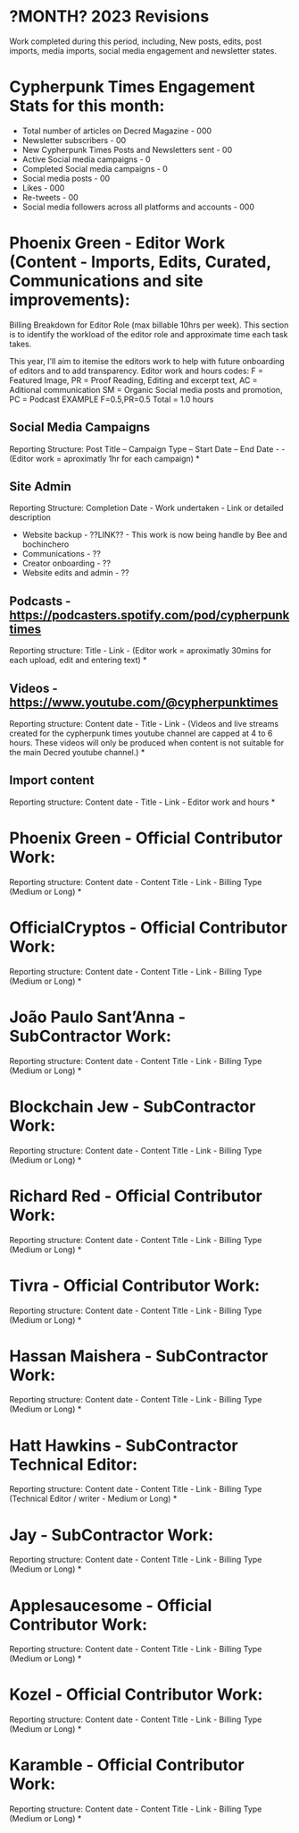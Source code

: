 # ?MONTH? 2023 Revisions
Work completed during this period, including, New posts, edits, post imports, media imports, social media engagement and newsletter states.

# Cypherpunk Times Engagement Stats for this month:
* Total number of articles on Decred Magazine -  000
* Newsletter subscribers - 00
* New Cypherpunk Times Posts and Newsletters sent - 00
* Active Social media campaigns - 0
* Completed Social media campaigns - 0
* Social media posts - 00
* Likes - 000
* Re-tweets - 00
* Social media followers across all platforms and accounts - 000


# Phoenix Green - Editor Work (Content - Imports, Edits, Curated, Communications and site improvements):

Billing Breakdown for Editor Role (max billable 10hrs per week).
This section is to identify the workload of the editor role and approximate time each task takes.

This year, I'll aim to itemise the editors work to help with future onboarding of editors and to add transparency. 
Editor work and hours codes: 
F = Featured Image, PR = Proof Reading, Editing and excerpt text, AC = Aditional communication 
SM = Organic Social media posts and promotion, PC = Podcast
EXAMPLE F=0.5,PR=0.5 Total = 1.0 hours

## Social Media Campaigns 
Reporting Structure: Post Title – Campaign Type – Start Date – End Date - - (Editor work = aproximatly 1hr for each campaign)
* 

## Site Admin
Reporting Structure: Completion Date - Work undertaken - Link or detailed description
* Website backup - ??LINK?? - This work is now being handle by Bee and bochinchero
* Communications - ??
* Creator onboarding - ??
* Website edits and admin - ??

## Podcasts - https://podcasters.spotify.com/pod/cypherpunktimes
Reporting structure: Title - Link - (Editor work = aproximatly 30mins for each upload, edit and entering text)
* 

## Videos - https://www.youtube.com/@cypherpunktimes
Reporting structure: Content date - Title - Link - (Videos and live streams created for the cypherpunk times youtube channel 
are capped at 4 to 6 hours. These videos will only be produced when content is not suitable for the main Decred youtube channel.)
* 

## Import content
Reporting structure: Content date - Title - Link - Editor work and hours
* 

# Phoenix Green - Official Contributor Work:
Reporting structure: Content date - Content Title - Link - Billing Type (Medium or Long)
* 

# OfficialCryptos - Official Contributor Work:
Reporting structure: Content date - Content Title - Link - Billing Type (Medium or Long)
* 

# João Paulo Sant’Anna - SubContractor Work:
Reporting structure: Content date - Content Title - Link - Billing Type (Medium or Long)
* 

# Blockchain Jew - SubContractor Work:
Reporting structure: Content date - Content Title - Link - Billing Type (Medium or Long)
* 

# Richard Red - Official Contributor Work:
Reporting structure: Content date - Content Title - Link - Billing Type (Medium or Long)
* 

# Tivra - Official Contributor Work:
Reporting structure: Content date - Content Title - Link - Billing Type (Medium or Long)
* 

# Hassan Maishera - SubContractor Work:
Reporting structure: Content date - Content Title - Link - Billing Type (Medium or Long)
* 

# Hatt Hawkins - SubContractor Technical Editor:
Reporting structure: Content date - Content Title - Link - Billing Type (Technical Editor / writer - Medium or Long)
* 

# Jay - SubContractor Work:
Reporting structure: Content date - Content Title - Link - Billing Type (Medium or Long)
* 

# Applesaucesome - Official Contributor Work:
Reporting structure: Content date - Content Title - Link - Billing Type (Medium or Long)
* 

# Kozel - Official Contributor Work:
Reporting structure: Content date - Content Title - Link - Billing Type (Medium or Long)
* 

# Karamble - Official Contributor Work:
Reporting structure: Content date - Content Title - Link - Billing Type (Medium or Long)
* 




